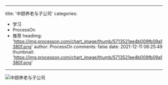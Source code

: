
---
title: '中颐养老与子公司'
categories: 
 - 学习
 - ProcessOn
 - 推荐
headimg: 'https://img.processon.com/chart_image/thumb/5713521ee4b009fb09a1380f.png'
author: ProcessOn
comments: false
date: 2021-12-11 06:25:49
thumbnail: 'https://img.processon.com/chart_image/thumb/5713521ee4b009fb09a1380f.png'
---

<div>   
<img class="thumb" alt="中颐养老与子公司" src="https://img.processon.com/chart_image/thumb/5713521ee4b009fb09a1380f.png" referrerpolicy="no-referrer">
<p></p>  
</div>
            